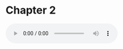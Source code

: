 # Chapter 2

<audio controls>
  <source src="https://znkf9a.bl.files.1drv.com/y4mzpNsdI9OfcUbzesKHJNZaxCV0H7LHUVV_sNKU17gyrXs_FkMin9PWOg5NMxO8AmxvbAr6M_EJBRWgzTJLfYnpkXaKyST-ubfcKfsz97RachhXJGhjchVFy9ppvGpkufmaUEaDjbGt8ffvoRkCphTA4frWk8cJZ5gGwQavy0ZhMQ5lGlRlWc5fnhiAgDaIWIX59QgjK3fYh52QvNYCTP7vMrM2Zeh4Z7I0NvjGCx8o74?AVOverride=1" type="audio/mpeg">
  Your browser does not support the audio element.
</audio>
